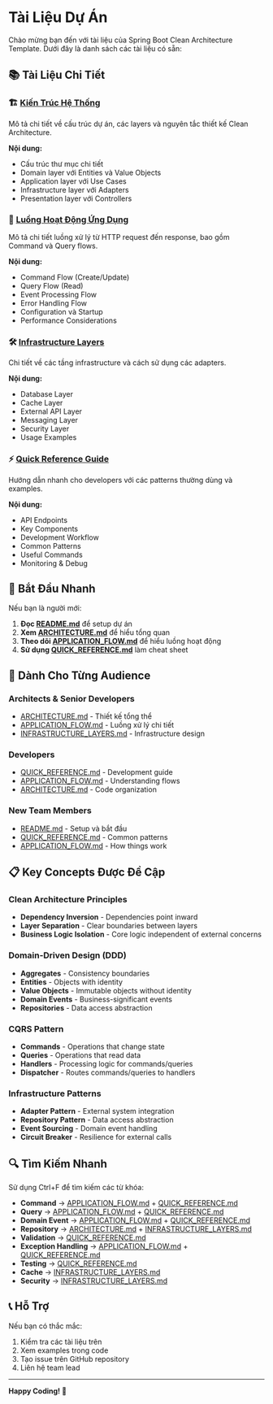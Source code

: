 # Tài Liệu Dự Án

Chào mừng bạn đến với tài liệu của Spring Boot Clean Architecture Template. Dưới đây là danh sách các tài liệu có sẵn:

## 📚 Tài Liệu Chi Tiết

### 🏗️ [Kiến Trúc Hệ Thống](ARCHITECTURE.md)
Mô tả chi tiết về cấu trúc dự án, các layers và nguyên tắc thiết kế Clean Architecture.

**Nội dung:**
- Cấu trúc thư mục chi tiết
- Domain layer với Entities và Value Objects
- Application layer với Use Cases
- Infrastructure layer với Adapters
- Presentation layer với Controllers

### 🔄 [Luồng Hoạt Động Ứng Dụng](APPLICATION_FLOW.md)
Mô tả chi tiết luồng xử lý từ HTTP request đến response, bao gồm Command và Query flows.

**Nội dung:**
- Command Flow (Create/Update)
- Query Flow (Read)
- Event Processing Flow
- Error Handling Flow
- Configuration và Startup
- Performance Considerations

### 🛠️ [Infrastructure Layers](INFRASTRUCTURE_LAYERS.md)
Chi tiết về các tầng infrastructure và cách sử dụng các adapters.

**Nội dung:**
- Database Layer
- Cache Layer
- External API Layer
- Messaging Layer
- Security Layer
- Usage Examples

### ⚡ [Quick Reference Guide](QUICK_REFERENCE.md)
Hướng dẫn nhanh cho developers với các patterns thường dùng và examples.

**Nội dung:**
- API Endpoints
- Key Components
- Development Workflow
- Common Patterns
- Useful Commands
- Monitoring & Debug

## 🚀 Bắt Đầu Nhanh

Nếu bạn là người mới:

1. **Đọc [README.md](../README.md)** để setup dự án
2. **Xem [ARCHITECTURE.md](ARCHITECTURE.md)** để hiểu tổng quan
3. **Theo dõi [APPLICATION_FLOW.md](APPLICATION_FLOW.md)** để hiểu luồng hoạt động
4. **Sử dụng [QUICK_REFERENCE.md](QUICK_REFERENCE.md)** làm cheat sheet

## 🎯 Dành Cho Từng Audience

### **Architects & Senior Developers**
- [ARCHITECTURE.md](ARCHITECTURE.md) - Thiết kế tổng thể
- [APPLICATION_FLOW.md](APPLICATION_FLOW.md) - Luồng xử lý chi tiết
- [INFRASTRUCTURE_LAYERS.md](INFRASTRUCTURE_LAYERS.md) - Infrastructure design

### **Developers**
- [QUICK_REFERENCE.md](QUICK_REFERENCE.md) - Development guide
- [APPLICATION_FLOW.md](APPLICATION_FLOW.md) - Understanding flows
- [ARCHITECTURE.md](ARCHITECTURE.md) - Code organization

### **New Team Members**
- [README.md](../README.md) - Setup và bắt đầu
- [QUICK_REFERENCE.md](QUICK_REFERENCE.md) - Common patterns
- [APPLICATION_FLOW.md](APPLICATION_FLOW.md) - How things work

## 📋 Key Concepts Được Đề Cập

### Clean Architecture Principles
- **Dependency Inversion** - Dependencies point inward
- **Layer Separation** - Clear boundaries between layers
- **Business Logic Isolation** - Core logic independent of external concerns

### Domain-Driven Design (DDD)
- **Aggregates** - Consistency boundaries
- **Entities** - Objects with identity
- **Value Objects** - Immutable objects without identity
- **Domain Events** - Business-significant events
- **Repositories** - Data access abstraction

### CQRS Pattern
- **Commands** - Operations that change state
- **Queries** - Operations that read data
- **Handlers** - Processing logic for commands/queries
- **Dispatcher** - Routes commands/queries to handlers

### Infrastructure Patterns
- **Adapter Pattern** - External system integration
- **Repository Pattern** - Data access abstraction
- **Event Sourcing** - Domain event handling
- **Circuit Breaker** - Resilience for external calls

## 🔍 Tìm Kiếm Nhanh

Sử dụng Ctrl+F để tìm kiếm các từ khóa:

- **Command** → [APPLICATION_FLOW.md](APPLICATION_FLOW.md) + [QUICK_REFERENCE.md](QUICK_REFERENCE.md)
- **Query** → [APPLICATION_FLOW.md](APPLICATION_FLOW.md) + [QUICK_REFERENCE.md](QUICK_REFERENCE.md)
- **Domain Event** → [APPLICATION_FLOW.md](APPLICATION_FLOW.md) + [QUICK_REFERENCE.md](QUICK_REFERENCE.md)
- **Repository** → [ARCHITECTURE.md](ARCHITECTURE.md) + [INFRASTRUCTURE_LAYERS.md](INFRASTRUCTURE_LAYERS.md)
- **Validation** → [QUICK_REFERENCE.md](QUICK_REFERENCE.md)
- **Exception Handling** → [APPLICATION_FLOW.md](APPLICATION_FLOW.md) + [QUICK_REFERENCE.md](QUICK_REFERENCE.md)
- **Testing** → [QUICK_REFERENCE.md](QUICK_REFERENCE.md)
- **Cache** → [INFRASTRUCTURE_LAYERS.md](INFRASTRUCTURE_LAYERS.md)
- **Security** → [INFRASTRUCTURE_LAYERS.md](INFRASTRUCTURE_LAYERS.md)

## 📞 Hỗ Trợ

Nếu bạn có thắc mắc:

1. Kiểm tra các tài liệu trên
2. Xem examples trong code
3. Tạo issue trên GitHub repository
4. Liên hệ team lead

---

**Happy Coding! 🎉**
